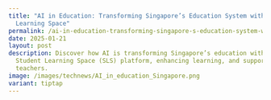 ```yaml
---
title: "AI in Education: Transforming Singapore’s Education System with Student
  Learning Space"
permalink: /ai-in-education-transforming-singapore-s-education-system-with-student-learning-space/
date: 2025-01-21
layout: post
description: Discover how AI is transforming Singapore’s education with the
  Student Learning Space (SLS) platform, enhancing learning, and supporting
  teachers.
image: /images/technews/AI_in_education_Singapore.png
variant: tiptap
---
```

